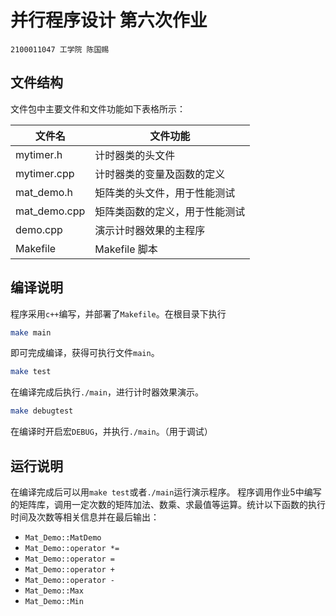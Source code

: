 # 并行程序设计 第六次作业

` 2100011047 工学院 陈国赐 `

## 文件结构

文件包中主要文件和文件功能如下表格所示：

| 文件名       | 文件功能                       |
|--------------|--------------------------------|
| mytimer.h    | 计时器类的头文件               |
| mytimer.cpp  | 计时器类的变量及函数的定义     |
| mat_demo.h   | 矩阵类的头文件，用于性能测试   |
| mat_demo.cpp | 矩阵类函数的定义，用于性能测试 |
| demo.cpp     | 演示计时器效果的主程序         |
| Makefile     | Makefile 脚本                  |

## 编译说明

程序采用`c++`编写，并部署了`Makefile`。在根目录下执行
```bash
make main
```
即可完成编译，获得可执行文件`main`。

```bash
make test
```
在编译完成后执行`./main`，进行计时器效果演示。

```bash
make debugtest
```
在编译时开启宏`DEBUG`，并执行`./main`。（用于调试）

## 运行说明

在编译完成后可以用`make test`或者`./main`运行演示程序。
程序调用作业5中编写的矩阵库，调用一定次数的矩阵加法、数乘、求最值等运算。统计以下函数的执行时间及次数等相关信息并在最后输出：
* `Mat_Demo::MatDemo`
* `Mat_Demo::operator *=`
* `Mat_Demo::operator =`
* `Mat_Demo::operator +`
* `Mat_Demo::operator -`
* `Mat_Demo::Max`
* `Mat_Demo::Min`

